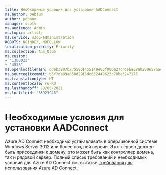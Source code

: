 ```yaml
---
title: Необходимые условия для установки AADConnect
ms.author: pebaum
author: pebaum
manager: scotv
ms.audience: Admin
ms.topic: article
ms.service: o365-administration
ROBOTS: NOINDEX, NOFOLLOW
localization_priority: Priority
ms.collection: Adm_O365
ms.custom:
- "1300023"
- "4533"
ms.openlocfilehash: dd6b3907b2755951455149e03f006e27c4ceba38a02096576a46992c4352d675
ms.sourcegitcommit: b5f7da89a650d2915dc652449623c78be6247175
ms.translationtype: HT
ms.contentlocale: ru-RU
ms.lasthandoff: 08/05/2021
ms.locfileid: "53923945"
---
```

# <a name="pre-requisites-for-installing-aadconnect"></a>Необходимые условия для установки AADConnect

Azure AD Connect необходимо устанавливать в операционной системе Windows Server 2012 или более поздней версии. Этот сервер должен быть присоединен к домену, это может быть как контроллер домена, так и рядовой сервер.  Полный список требований и необходимых условий для Azure AD Connect см. в статье [Требования для использования Azure AD Connect](https://docs.microsoft.com/azure/active-directory/hybrid/how-to-connect-install-prerequisites).
